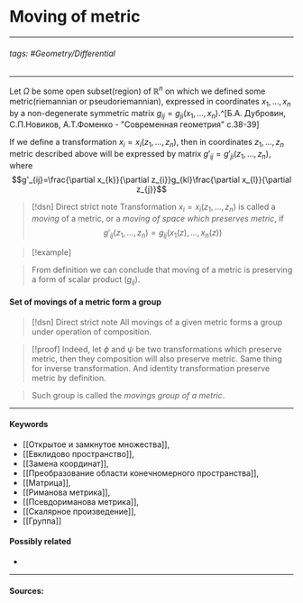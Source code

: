 # Moving of metric
***
###### tags: #Geometry/Differential 
***
Let $\Omega$ be some open subset(region) of $\mathbb{R}^{n}$ on which we defined some metric(riemannian or pseudoriemannian), expressed in coordinates $x_{1},\dots,x_{n}$ by a non-degenerate symmetric matrix $g_{ij}=g_{ji}(x_{1},\dots,x_{n})$.^[Б.А. Дубровин, С.П.Новиков, А.Т.Фоменко - "Современная геометрия" с.38-39]

If we define a transformation $x_{i}=x_{i}(z_{1},\dots,z_{n})$, then in coordinates $z_{1},\dots,z_{n}$ metric described above will be expressed by matrix $g'_{ij}=g'_{ji}(z_{1},\dots,z_{n})$, where $$g'_{ij}=\frac{\partial x_{k}}{\partial z_{i}}g_{kl}\frac{\partial x_{l}}{\partial z_{j}}$$

>[!dsn] Direct strict note
>Transformation $x_{i}=x_{i}(z_{1},\dots,z_{n})$ is called a *moving* of a metric, or a *moving of space which preserves metric*, if $$g'_{ij}(z_{1},\dots,z_{n})=g_{ij}(x_{1}(z),\dots,x_{n}(z))$$

>[!example] 
>

>From definition we can conclude that moving of a metric is preserving a form of scalar product $(g_{ij})$.
#### Set of movings of a metric form a group
>[!dsn] Direct strict note
>All movings of a given metric forms a group under operation of composition.

>[!proof]
>Indeed, let $\phi$ and $\psi$ be two transformations which preserve metric, then they composition will also preserve metric. Same thing for inverse transformation. And identity transformation preserve metric by definition.

>Such group is called the *movings group of a metric*.
***
#### Keywords
- [[Открытое и замкнутое множества]],
- [[Евклидово пространство]],
- [[Замена координат]],
- [[Преобразование области конечномерного пространства]],
- [[Матрица]],
- [[Риманова метрика]],
- [[Псевдориманова метрика]],
- [[Скалярное произведение]],
- [[Группа]]
#### Possibly related
- 
***
#### Sources: